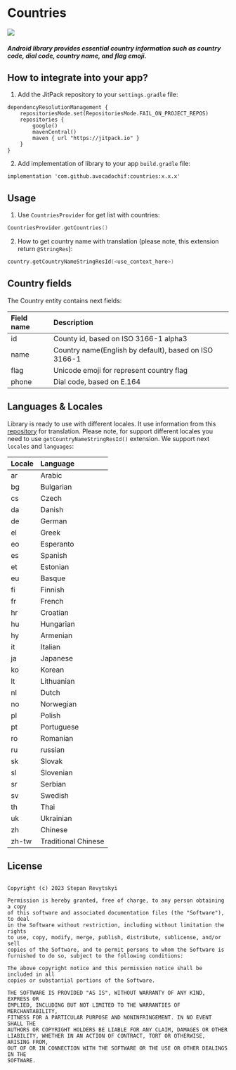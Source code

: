 # Countries

[![](https://jitpack.io/v/avocadochif/countries.svg)](https://jitpack.io/#avocadochif/countries)

##### Android library provides essential country information such as country code, dial code, country name, and flag emoji.

## How to integrate into your app?

1. Add the JitPack repository to your `settings.gradle` file:

```
dependencyResolutionManagement {
    repositoriesMode.set(RepositoriesMode.FAIL_ON_PROJECT_REPOS)
    repositories {
        google()
        mavenCentral()
        maven { url "https://jitpack.io" }
    }
}
```

2. Add implementation of library to your app `build.gradle` file:

```
implementation 'com.github.avocadochif:countries:x.x.x'
```

## Usage

1. Use `CountriesProvider` for get list with countries:

```kotlin
CountriesProvider.getCountries()
```

2. How to get country name with translation (please note, this extension return `@StringRes`):

```kotlin
country.getCountryNameStringResId(<use_context_here>)
```

## Country fields
The Country entity contains next fields:

| Field name | Description |
| :---------- | :---------- |
| id | County id, based on ISO 3166-1 alpha3 |
| name | Country name(English by default), based on ISO 3166-1 |
| flag | Unicode emoji for represent country flag |
| phone | Dial code, based on E.164 |

## Languages & Locales
Library is ready to use with different locales. It use information from this [repository](https://github.com/stefangabos/world_countries) for translation. 
Please note, for support different locales you need to use `getCountryNameStringResId()` extension. We support next `locales` and `languages`:

| Locale | Language |
| :---------- | :---------- |
| ar | Arabic |
| bg | Bulgarian |
| cs | Czech |
| da | Danish |
| de | German |
| el | Greek |
| eo | Esperanto |
| es | Spanish |
| et | Estonian |
| eu | Basque |
| fi | Finnish |
| fr | French |
| hr | Croatian |
| hu | Hungarian |
| hy | Armenian |
| it | Italian |
| ja | Japanese |
| ko | Korean |
| lt | Lithuanian |
| nl | Dutch |
| no | Norwegian |
| pl | Polish |
| pt | Portuguese |
| ro | Romanian |
| ru | russian |
| sk | Slovak |
| sl | Slovenian |
| sr | Serbian |
| sv | Swedish |
| th | Thai |
| uk | Ukrainian |
| zh | Chinese |
| zh-tw | Traditional Chinese |

## License

```MIT License

Copyright (c) 2023 Stepan Revytskyi

Permission is hereby granted, free of charge, to any person obtaining a copy
of this software and associated documentation files (the "Software"), to deal
in the Software without restriction, including without limitation the rights
to use, copy, modify, merge, publish, distribute, sublicense, and/or sell
copies of the Software, and to permit persons to whom the Software is
furnished to do so, subject to the following conditions:

The above copyright notice and this permission notice shall be included in all
copies or substantial portions of the Software.

THE SOFTWARE IS PROVIDED "AS IS", WITHOUT WARRANTY OF ANY KIND, EXPRESS OR
IMPLIED, INCLUDING BUT NOT LIMITED TO THE WARRANTIES OF MERCHANTABILITY,
FITNESS FOR A PARTICULAR PURPOSE AND NONINFRINGEMENT. IN NO EVENT SHALL THE
AUTHORS OR COPYRIGHT HOLDERS BE LIABLE FOR ANY CLAIM, DAMAGES OR OTHER
LIABILITY, WHETHER IN AN ACTION OF CONTRACT, TORT OR OTHERWISE, ARISING FROM,
OUT OF OR IN CONNECTION WITH THE SOFTWARE OR THE USE OR OTHER DEALINGS IN THE
SOFTWARE.
```
